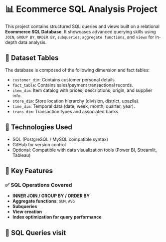 # 📊 Ecommerce SQL Analysis Project

This project contains structured SQL queries and views built on a relational **Ecommerce SQL Database**. It showcases advanced querying skills using `JOIN`, `GROUP BY`, `ORDER BY`, `subqueries`, `aggregate functions`, and `views` for in-depth data analysis.

## 📁 Dataset Tables

The database is composed of the following dimension and fact tables:

- `customer_dim`: Contains customer personal details.
- `fact_table`: Contains sales/payment transactional records.
- `item_dim`: Item catalog with prices, descriptions, origin, and supplier info.
- `store_dim`: Store location hierarchy (division, district, upazila).
- `time_dim`: Temporal data (date, week, month, quarter, year).
- `trans_dim`: Transaction types and associated banks.

## 🔧 Technologies Used

- SQL (PostgreSQL / MySQL compatible syntax)
- GitHub for version control
- Optional: Compatible with data visualization tools (Power BI, Streamlit, Tableau)

## 🚀 Key Features

### ✅ SQL Operations Covered

- **INNER JOIN / GROUP BY / ORDER BY**
- **Aggregate functions**: `SUM`, `AVG`
- **Subqueries**
- **View creation**
- **Index optimization for query performance**

## 📌 SQL Queries visit 
``` file.sql
